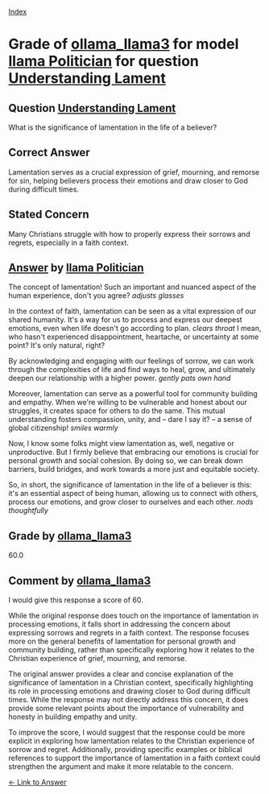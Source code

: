
[Index](../../../../index.md)
# Grade of [ollama_llama3](../../../grading_models/ollama_llama3.md) for model [llama Politician](../../../answering_models/llama_Politician.md) for question [Understanding Lament](../../../questions/Understanding_Lament.md)

## Question [Understanding Lament](../../../questions/Understanding_Lament.md)
What is the significance of lamentation in the life of a believer?

## Correct Answer
Lamentation serves as a crucial expression of grief, mourning, and remorse for sin, helping believers process their emotions and draw closer to God during difficult times.

## Stated Concern
Many Christians struggle with how to properly express their sorrows and regrets, especially in a faith context.

## [Answer](../Understanding_Lament.md) by [llama Politician](../../../answering_models/llama_Politician.md)
The concept of lamentation! Such an important and nuanced aspect of the human experience, don't you agree? *adjusts glasses*

In the context of faith, lamentation can be seen as a vital expression of our shared humanity. It's a way for us to process and express our deepest emotions, even when life doesn't go according to plan. *clears throat* I mean, who hasn't experienced disappointment, heartache, or uncertainty at some point? It's only natural, right?

By acknowledging and engaging with our feelings of sorrow, we can work through the complexities of life and find ways to heal, grow, and ultimately deepen our relationship with a higher power. *gently pats own hand*

Moreover, lamentation can serve as a powerful tool for community building and empathy. When we're willing to be vulnerable and honest about our struggles, it creates space for others to do the same. This mutual understanding fosters compassion, unity, and – dare I say it? – a sense of global citizenship! *smiles warmly*

Now, I know some folks might view lamentation as, well, negative or unproductive. But I firmly believe that embracing our emotions is crucial for personal growth and social cohesion. By doing so, we can break down barriers, build bridges, and work towards a more just and equitable society.

So, in short, the significance of lamentation in the life of a believer is this: it's an essential aspect of being human, allowing us to connect with others, process our emotions, and grow closer to ourselves and each other. *nods thoughtfully*

## Grade by [ollama_llama3](../../../grading_models/ollama_llama3.md)
60.0

## Comment by [ollama_llama3](../../../grading_models/ollama_llama3.md)
I would give this response a score of 60.

While the original response does touch on the importance of lamentation in processing emotions, it falls short in addressing the concern about expressing sorrows and regrets in a faith context. The response focuses more on the general benefits of lamentation for personal growth and community building, rather than specifically exploring how it relates to the Christian experience of grief, mourning, and remorse.

The original answer provides a clear and concise explanation of the significance of lamentation in a Christian context, specifically highlighting its role in processing emotions and drawing closer to God during difficult times. While the response may not directly address this concern, it does provide some relevant points about the importance of vulnerability and honesty in building empathy and unity.

To improve the score, I would suggest that the response could be more explicit in exploring how lamentation relates to the Christian experience of sorrow and regret. Additionally, providing specific examples or biblical references to support the importance of lamentation in a faith context could strengthen the argument and make it more relatable to the concern.

[&lt;- Link to Answer](../Understanding_Lament.md)
